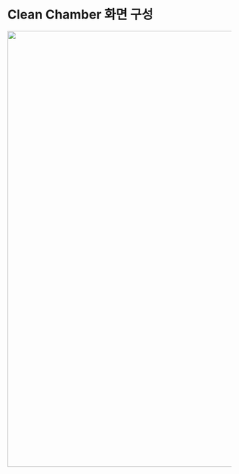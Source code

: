 # Clean Chamber 화면 구성

<p align="center">
  <img width="1536" height="980" alt="image" src="https://github.com/user-attachments/assets/65917e38-daf0-4de7-99de-d0e8d5c75bd9" />
</p>
